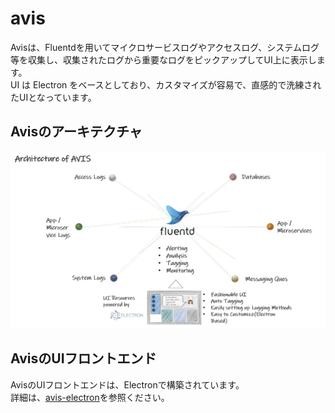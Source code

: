 # avis

Avisは、Fluentdを用いてマイクロサービスログやアクセスログ、システムログ等を収集し、収集されたログから重要なログをピックアップしてUI上に表示します。  
UI は Electron をベースとしており、カスタマイズが容易で、直感的で洗練されたUIとなっています。 

## Avisのアーキテクチャ  
![avis-architecture](docs/avis_architecture.png)

## AvisのUIフロントエンド
AvisのUIフロントエンドは、Electronで構築されています。  
詳細は、[avis-electron](https://github.com/latonaio/avis-electron)を参照ください。  